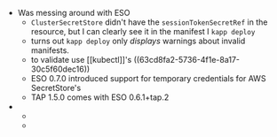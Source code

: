 - Was messing around with ESO
	- `ClusterSecretStore` didn't have the `sessionTokenSecretRef` in the resource, but I can clearly see it in the manifest I `kapp deploy`
	- turns out `kapp deploy` only _displays_ warnings about invalid manifests.
	- to validate use [[kubectl]]'s ((63cd8fa2-5736-4f1e-8a17-30c5f60dec16))
	- ESO 0.7.0 introduced support for temporary credentials for AWS SecretStore's
	- TAP 1.5.0 comes with ESO 0.6.1+tap.2
-
	-
	-